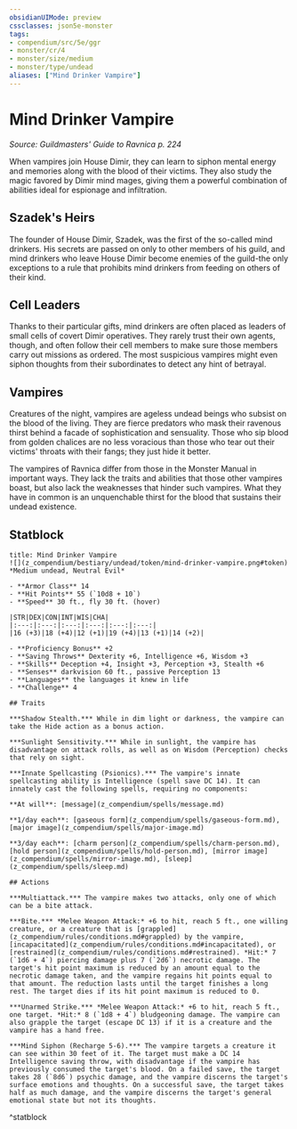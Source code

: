```yaml
---
obsidianUIMode: preview
cssclasses: json5e-monster
tags:
- compendium/src/5e/ggr
- monster/cr/4
- monster/size/medium
- monster/type/undead
aliases: ["Mind Drinker Vampire"]
---
```

# Mind Drinker Vampire
*Source: Guildmasters' Guide to Ravnica p. 224*  

When vampires join House Dimir, they can learn to siphon mental energy and memories along with the blood of their victims. They also study the magic favored by Dimir mind mages, giving them a powerful combination of abilities ideal for espionage and infiltration.

## Szadek's Heirs

The founder of House Dimir, Szadek, was the first of the so-called mind drinkers. His secrets are passed on only to other members of his guild, and mind drinkers who leave House Dimir become enemies of the guild-the only exceptions to a rule that prohibits mind drinkers from feeding on others of their kind.

## Cell Leaders

Thanks to their particular gifts, mind drinkers are often placed as leaders of small cells of covert Dimir operatives. They rarely trust their own agents, though, and often follow their cell members to make sure those members carry out missions as ordered. The most suspicious vampires might even siphon thoughts from their subordinates to detect any hint of betrayal.

## Vampires

Creatures of the night, vampires are ageless undead beings who subsist on the blood of the living. They are fierce predators who mask their ravenous thirst behind a facade of sophistication and sensuality. Those who sip blood from golden chalices are no less voracious than those who tear out their victims' throats with their fangs; they just hide it better.

The vampires of Ravnica differ from those in the Monster Manual in important ways. They lack the traits and abilities that those other vampires boast, but also lack the weaknesses that hinder such vampires. What they have in common is an unquenchable thirst for the blood that sustains their undead existence.

## Statblock

```ad-statblock
title: Mind Drinker Vampire
![](z_compendium/bestiary/undead/token/mind-drinker-vampire.png#token)
*Medium undead, Neutral Evil*

- **Armor Class** 14 
- **Hit Points** 55 (`10d8 + 10`)
- **Speed** 30 ft., fly 30 ft. (hover)

|STR|DEX|CON|INT|WIS|CHA|
|:---:|:---:|:---:|:---:|:---:|:---:|
|16 (+3)|18 (+4)|12 (+1)|19 (+4)|13 (+1)|14 (+2)|

- **Proficiency Bonus** +2
- **Saving Throws** Dexterity +6, Intelligence +6, Wisdom +3
- **Skills** Deception +4, Insight +3, Perception +3, Stealth +6
- **Senses** darkvision 60 ft., passive Perception 13
- **Languages** the languages it knew in life
- **Challenge** 4

## Traits

***Shadow Stealth.*** While in dim light or darkness, the vampire can take the Hide action as a bonus action.

***Sunlight Sensitivity.*** While in sunlight, the vampire has disadvantage on attack rolls, as well as on Wisdom (Perception) checks that rely on sight.

***Innate Spellcasting (Psionics).*** The vampire's innate spellcasting ability is Intelligence (spell save DC 14). It can innately cast the following spells, requiring no components:

**At will**: [message](z_compendium/spells/message.md)

**1/day each**: [gaseous form](z_compendium/spells/gaseous-form.md), [major image](z_compendium/spells/major-image.md)

**3/day each**: [charm person](z_compendium/spells/charm-person.md), [hold person](z_compendium/spells/hold-person.md), [mirror image](z_compendium/spells/mirror-image.md), [sleep](z_compendium/spells/sleep.md)

## Actions

***Multiattack.*** The vampire makes two attacks, only one of which can be a bite attack.

***Bite.*** *Melee Weapon Attack:* +6 to hit, reach 5 ft., one willing creature, or a creature that is [grappled](z_compendium/rules/conditions.md#grappled) by the vampire, [incapacitated](z_compendium/rules/conditions.md#incapacitated), or [restrained](z_compendium/rules/conditions.md#restrained). *Hit:* 7 (`1d6 + 4`) piercing damage plus 7 (`2d6`) necrotic damage. The target's hit point maximum is reduced by an amount equal to the necrotic damage taken, and the vampire regains hit points equal to that amount. The reduction lasts until the target finishes a long rest. The target dies if its hit point maximum is reduced to 0.

***Unarmed Strike.*** *Melee Weapon Attack:* +6 to hit, reach 5 ft., one target. *Hit:* 8 (`1d8 + 4`) bludgeoning damage. The vampire can also grapple the target (escape DC 13) if it is a creature and the vampire has a hand free.

***Mind Siphon (Recharge 5-6).*** The vampire targets a creature it can see within 30 feet of it. The target must make a DC 14 Intelligence saving throw, with disadvantage if the vampire has previously consumed the target's blood. On a failed save, the target takes 28 (`8d6`) psychic damage, and the vampire discerns the target's surface emotions and thoughts. On a successful save, the target takes half as much damage, and the vampire discerns the target's general emotional state but not its thoughts.
```
^statblock